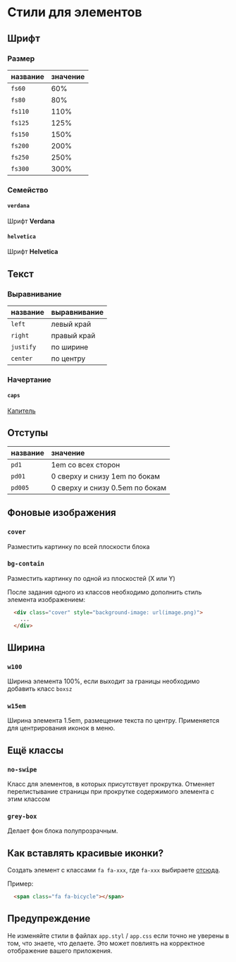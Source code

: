 # Стили для элементов

## Шрифт

### Размер

|  название   | значение |
|:------------|:----------|
| `fs60`      | 60%       |
| `fs80`      | 80%       |
| `fs110`     | 110%      |
| `fs125`     | 125%      |
| `fs150`     | 150%      |
| `fs200`     | 200%      |
| `fs250`     | 250%      |
| `fs300`     | 300%      |


### Семейство

#### `verdana`

Шрифт **Verdana**

#### `helvetica`

Шрифт **Helvetica**


## Текст

### Выравнивание

| название  | выравнивание |
|:----------|:--------------|
| `left`    | левый край   |
| `right`   | правый край  |
| `justify` | по ширине    |
| `center`  | по центру     |

### Начертание

#### `caps`

[Капитель](https://ru.wikipedia.org/wiki/%D0%9A%D0%B0%D0%BF%D0%B8%D1%82%D0%B5%D0%BB%D1%8C_(%D1%88%D1%80%D0%B8%D1%84%D1%82))

## Отступы

|  название   |         значение                |
|:------------|:---------------------------------|
| `pd1`       | 1em со всех сторон               |
| `pd01`      | 0 сверху и снизу 1em по бокам   |
| `pd005`     | 0 сверху и снизу 0.5em по бокам |


## Фоновые изображения

### `cover` 
  Разместить картинку по всей плоскости блока

### `bg-contain` 
  Разместить картинку по одной из плоскостей (X или Y)
  
  
После задания одного из классов необходимо дополнить стиль элемента изображением:

```html
  <div class="cover" style="background-image: url(image.png)">
    ...
  </div>
```


## Ширина

### `w100`

Ширина элемента 100%, если выходит за границы необходимо добавить класс `boxsz`

### `w15em`

Ширина элемента 1.5em, размещение текста по центру. Применяется для центрирования иконок в меню.



## Ещё классы

### `no-swipe`

Класс для элементов, в которых присутствует прокрутка.
Отменяет перелистывание страницы при прокрутке содержимого элемента с этим классом

### `grey-box`

Делает фон блока полупрозрачным.

## Как вставлять красивые иконки?

Создать элемент с классами `fa fa-xxx`, где `fa-xxx` выбираете [отсюда](http://fortawesome.github.io/Font-Awesome/icons/).

Пример:

```html
  <span class="fa fa-bicycle"></span>
```  



## Предупреждение

Не изменяйте стили в файлах `app.styl` / `app.css` если точно не уверены в том, что знаете, что делаете. Это может повлиять на корректное отображение вашего приложения.


